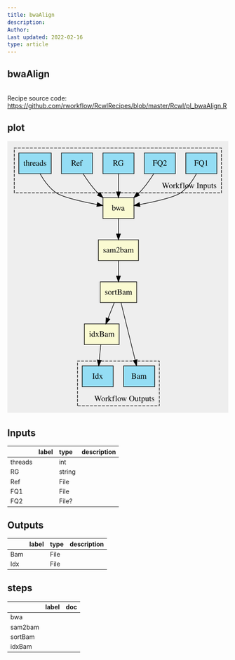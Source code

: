 ```yaml
---
title: bwaAlign
description: 
Author: 
Last updated: 2022-02-16
type: article
---
```

## bwaAlign
<br>Recipe source code: <https://github.com/rworkflow/RcwlRecipes/blob/master/Rcwl/pl_bwaAlign.R>
## plot
![## bwaAlign](/plots/bwaAlign.svg)
## Inputs
|        |label |type   |description  |
|:-------|:-----|:------|:------------|
|threads |      |int    |  |
|RG      |      |string |  |
|Ref     |      |File   |  |
|FQ1     |      |File   |  |
|FQ2     |      |File?  |  |
## Outputs
|    |label        |type |description  |
|:---|:------------|:----|:------------|
|Bam |  |File |  |
|Idx |  |File |  |
## steps
|        |label        |doc          |
|:-------|:------------|:------------|
|bwa     |  |  |
|sam2bam |  |  |
|sortBam |  |  |
|idxBam  |  |  |
